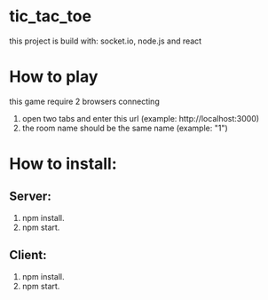# tic_tac_toe
this project is build with:
socket.io, node.js and react

# How to play
this game require 2 browsers connecting

1) open two tabs and enter this url (example: http://localhost:3000)
2) the room name should be the same name (example: "1")



# How to install:

## Server:
1) npm install.
2) npm start.

## Client:
1) npm install.
2) npm start.